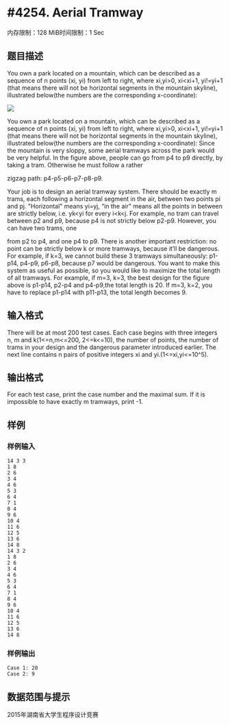 # #4254. Aerial Tramway 

内存限制：128 MiB时间限制：1 Sec

## 题目描述

You own a park located on a mountain, which can be described as a sequence of n points (xi, yi) from left to right, where xi,yi>0, xi<xi+1, yi!=yi+1  (that means there will not be horizontal segments in the mountain skyline), illustrated below(the numbers are the corresponding x-coordinate): 

![](https://www.lydsy.com/JudgeOnline/upload/201509/ff.PNG)

You own a park located on a mountain, which can be described as a sequence of n points (xi, yi) from left to right, where xi,yi>0, xi<xi+1, yi!=yi+1  (that means there will not be horizontal segments in the mountain skyline), illustrated below(the numbers are the corresponding x-coordinate): Since the mountain is very sloppy, some aerial tramways across the park would be very helpful. In the figure above, people can go from p4 to p9 directly, by taking a tram. Otherwise he must follow a rather 

zigzag path: p4-p5-p6-p7-p8-p9. 

Your job is to design an aerial tramway system. There should be exactly m  trams, each following a horizontal  segment in the air,  between  two points pi  and pj. "Horizontal" means yi=yj,  &ldquo;in the air" means all the points in between are strictly below, i.e. yk<yi for every i<k<j. For example, no tram can travel between p2 and p9, because p4 is not strictly below p2-p9. However, you can have two trams, one 

from p2 to p4, and one p4 to p9. There is another important restriction: no point can be strictly below k or more tramways, because it&rsquo;ll be dangerous. For example, if k=3, we cannot build these 3 tramways simultaneously: p1-p14, p4-p9, p6-p8, because p7 would be dangerous. You want to make this system as useful as possible, so you would like to maximize the total length of all tramways. For example, if m=3, k=3, the best design for the figure above is p1-p14, p2-p4 and p4-p9,the total length is 20. If m=3, k=2, you have to replace p1-p14 with p11-p13, the total length becomes 9. 

## 输入格式

There will be at most 200 test cases. Each case begins with three integers n, m and k(1<=n,m<=200, 2<=k<=10), the number of points, the number of trams in your design and the dangerous parameter introduced earlier. The next line contains n pairs of positive integers xi and yi.(1<=xi,yi<=10^5).  

## 输出格式

For each test case, print the case number and the maximal sum. If it is impossible to have exactly m tramways, print -1. 

## 样例

### 样例输入

    
    14 3 3 
    1 8 
    2 6 
    3 4 
    4 6 
    5 3 
    6 4 
    7 1 
    8 4 
    9 6 
    10 4 
    11 6 
    12 5 
    13 6 
    14 8 
    14 3 2 
    1 8 
    2 6 
    3 4 
    4 6 
    5 3 
    6 4 
    7 1 
    8 4 
    9 6 
    10 4 
    11 6 
    12 5 
    13 6 
    14 8 
    

### 样例输出

    
    Case 1: 20 
    Case 2: 9 
    

## 数据范围与提示

 2015年湖南省大学生程序设计竞赛
